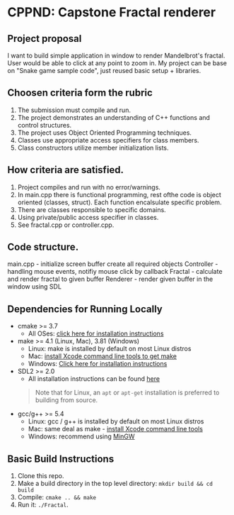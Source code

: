# CPPND: Capstone Fractal renderer

## Project proposal
I want to build simple application in window to render Mandelbrot's fractal.
User would be able to click at any point to zoom in. 
My project can be base on "Snake game sample code", just reused basic setup + libraries.

## Choosen criteria form the rubric
1. The submission must compile and run.
2. The project demonstrates an understanding of C++ functions and control structures.
3. The project uses Object Oriented Programming techniques.
4. Classes use appropriate access specifiers for class members.
5. Class constructors utilize member initialization lists.

## How criteria are satisfied.
1. Project compiles and run with no error/warnings.
2. In main.cpp there is functional programming, rest ofthe code is object oriented (classes, struct). Each function encalsulate specific problem.
3. There are classes responsible to specific domains.
4. Using private/public access specifier in classes.
5. See fractal.cpp or controller.cpp.

## Code structure.
main.cpp - initialize screen buffer create all required objects
Controller - handling mouse events, notifiy mouse click by callback
Fractal - calculate and render fractal to given buffer
Renderer - render given buffer in the window using SDL

## Dependencies for Running Locally
* cmake >= 3.7
  * All OSes: [click here for installation instructions](https://cmake.org/install/)
* make >= 4.1 (Linux, Mac), 3.81 (Windows)
  * Linux: make is installed by default on most Linux distros
  * Mac: [install Xcode command line tools to get make](https://developer.apple.com/xcode/features/)
  * Windows: [Click here for installation instructions](http://gnuwin32.sourceforge.net/packages/make.htm)
* SDL2 >= 2.0
  * All installation instructions can be found [here](https://wiki.libsdl.org/Installation)
  >Note that for Linux, an `apt` or `apt-get` installation is preferred to building from source. 
* gcc/g++ >= 5.4
  * Linux: gcc / g++ is installed by default on most Linux distros
  * Mac: same deal as make - [install Xcode command line tools](https://developer.apple.com/xcode/features/)
  * Windows: recommend using [MinGW](http://www.mingw.org/)

## Basic Build Instructions

1. Clone this repo.
2. Make a build directory in the top level directory: `mkdir build && cd build`
3. Compile: `cmake .. && make`
4. Run it: `./Fractal`.
